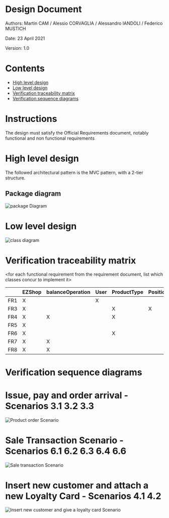 # Design Document 


Authors: Martin CAM / Alessio CORVAGLIA / Alessandro IANDOLI / Federico MUSTICH

Date: 23 April 2021

Version: 1.0


# Contents

- [High level design](#package-diagram)
- [Low level design](#class-diagram)
- [Verification traceability matrix](#verification-traceability-matrix)
- [Verification sequence diagrams](#verification-sequence-diagrams)

# Instructions

The design must satisfy the Official Requirements document, notably functional and non functional requirements

# High level design 

The followed architectural pattern is the MVC pattern, with a 2-tier structure. 

## Package diagram
![package Diagram](http://www.plantuml.com/plantuml/png/SoWkIImgAStDuIf8JCvEJ4zLK7AD2ix8Br1IgEPIK80BfYIM90A5Qf75KYkIKmjAClFpYj5bSlDJKdF0WhK8Szr3FP6D1afnGVWAUdfs2d1PBeVKl1IWWm00)




# Low level design

![class diagram](http://www.plantuml.com/plantuml/png/VLNHJYmt37tFLqJxr5QzgFp1PPUBX5J15fQNlfd4x4RD9DF4izK8zT-RoNWpwMG53s2V7FlO7bjyZmI1XiwA9qye8SgdMt5dhJmY4ORugumNGtaNAGoAV8WId9OQ2CGC3G6Zf1EGX83ITBqrYkmeDGPpHYq_Wky4nEYL0JBUoHESKRuZEkaxGuJwHc1AwJoX4Cecglpnv-l9zv_2-kCHzQDxYnW492smMx3W58gaYlJJpq851CA9a1oD5ekJsaZTJ4wSFSQ7NdF4YpcUQ7fCEiRDV_smPDq7hrE7Xx57ZYiOYwquh5bXB5qXst4BOUSrDYznEzvZLC7qqvoAuXy3E38qBYNuQ9XXOXpmEUZSM0zZDXzyxIKpeF91P-ykfAy2jfIQmPYx-J0ETqCat-MWpclpCIu0zrk0d67nEDy5Y6M8EmWwEK04wZGv1z-exBrn59yTS_DYleB5Gm0NGN6peFLbMdvwNN-3X-0xng7lxNXlelA3enSWF7WcNN_aCEMxVY2SoqbZP1YTRgfXwHO_ObCwT_I2D0Jt_uUGCQvjbcfeHUnw0eNcZ3k8fpsC7Jggm83Qq3HKVYg2cRx6MZPl3j_SMzu-_l2P7E-SliVtP2p3Ot82_hsSytHhybF8z3Cayr4Nqq67sUaJxnyVvfVWBIxHrONCEVePu3JiJHULVRsS4ByRXNiCRyvG1fmdZDdwco-hqkBJuch1H8ki4q3znQR5Czfabx1yHJd6JrQchNIBbfIHW8QuH5_E8MigTcQfCf-5_RiVmT8uVIUkKYNpCeoykTbCN7DqM5MvMakEfW0CF6gP4Gs4Ss8VQKwR5o9_WfbH7SzAj-ckMTfPDbGmgrVYXT38NvEeilnm54RvMGzyLMw9uaLzxZ50gGkwYJXPcidp_oAvkTt8Rz_avfTDNkSMhlTKb3tQ_7PpmvJR5MMnwonvbKJ-dNsEdEL4zV5NgNc9siAgf-kIpVZ46gWBMItHLzpsqui6-Ier-sigzrsDekcvpTKosk8QJhCYuZiwFNJsFm00)









# Verification traceability matrix

\<for each functional requirement from the requirement document, list which classes concur to implement it>

|     | EZShop  |  balanceOperation  |  User | ProductType  | Position  | Order  |  TransactionEntry |  ReturnTransaction |  SaleTransaction | LoyaltyCard  | Customer |
|-----|---|---|---|---|---|---|---|---|---|---| --- |
|FR1  | X  |   | X  |   |   |   |   |   |   |   |   |
|FR3  |  X |   |   | X  | X  |   |   |   |   |   |   |
|FR4  |  X | X  |   | X  |   | X  |   |   |   |   |   |
|FR5  |  X |   |   |   |   |   |   |   |   |  X | X  |
|FR6  |  X |   |   | X  |   |   | X  | X  | X  | X  | X  |
|FR7  |  X | X  |   |   |   |   | X  | X  |   |   |   |
|FR8  |  X | X  |   |   |   |   |   |   |   |   |   |


# Verification sequence diagrams 

# Issue, pay and order arrival - Scenarios 3.1 3.2 3.3
![Product order Scenario](http://www.plantuml.com/plantuml/png/VP7BQiCm44Nt_efPjeiA-duiYbteihZ5pIQxGHeIWIE9qIZ1Vn_5SOWnSNRYtgEh0ogZ84lQj4MbnJCqQnz-qE6Ak1YTuUuJlfU703xWNe6DCL7DXlZcjXYAZFH99XuKEDh10CmEFIe8sCtFF2c898sWqBaV3pmhODAUpHUsw3GjWfcoGrC7OXJhNRxrShIRDbT4Nq_lz6OLizrYUr7vRKRvbxr9MlwxG9bwxwc_X4wiT1aioPdy2Ni0)

# Sale Transaction Scenario - Scenarios 6.1 6.2 6.3 6.4 6.6
![Sale transaction Scenario](http://www.plantuml.com/plantuml/png/bPDBZzCm4CVl-HHpX0E1xfiSq8fbEO48f7lXDegdn9BZiIOJKBuzTjBIz2rkLV-FtupjF7QAedthCgoL1PwmQon9bgr_m9iFyFopQZX00OiSHdk5ZfQ2leiPo_xLwsoo9FEULi1L3fx-m446ZYAkSq1ZIc7Jrxhab8hrdfN0qKeBg9G2h8HRk0PbU00K0g50g6IWzseTQ4D2en2ceYvPO-zipWrY25J0JGw_I4knDPKaBzxgpawpkP-zoW05t8vRxGifTPnm5u-Ez3kc0JNvZYr_dmE7L8OEC0GtVB9TpJ7o0vMMF1LU7ErXsvAOyuuJtFVdkUaIpjrnUXdl_XkwM6mJDRUXLohPUkq-inmGl_20JeSd59EYLpkmANOA4r-KK4tsDoMvnA4b7yyGtlxxMyXOJTKRySAkD_b8dSnVIHisboAtOwHIrBwRUsTpterpifYFwD3Nz18CAksOrygtG8ARvllfyzgNOkwHlEbRznS0)

# Insert new customer and attach a new Loyalty Card - Scenarios 4.1 4.2
![Insert new customer and give a loyalty card Scenario](http://www.plantuml.com/plantuml/png/XOwxJiH034NxVCKjeM34ycOAj6X5HmSqT5R6Q2AIJ3HsGFltC0fM4XwYzFNnyTsAKjQnQokgDMNiI6B3sQPHD7MVO_MLu-W65i9Zut0hhnWuI-gfHI0bQ896HcstnfTRqtYSk5aqvFJM11R4HjQovT-xvuUO1dYSEWH-QNesmS5XDIs_rJjpwFaTC_QhxjoXpapAEyfXfRfFUsfrNt9uN4osHVY7yDA1LAcEXNbC_xMySX1Myrc-VkznFL6pQx7zsNLpNEWduUBSSX_6hlq0)
